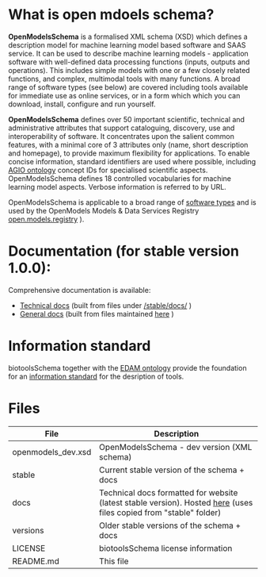 # What is open mdoels schema?

**OpenModelsSchema** is a formalised XML schema (XSD) which defines a description model for machine learning model based software and SAAS service.  It can be used to describe machine learning models - application software with well-defined data processing functions (inputs, outputs and operations).   This includes simple models with one or a few closely related functions, and complex, multimodal tools with many functions.  A broad range of software types (see below) are covered including tools available for immediate use as online services, or in a form which which you can download, install, configure and run yourself.

**OpenModelsSchema** defines over 50 important scientific, technical and administrative attributes that support cataloguing, discovery, use and interoperability of software.  It concentrates upon the salient common features, with a minimal core of 3 attributes only (name, short description and homepage), to provide maximum flexibility for applications.  To enable concise information, standard identifiers are used where possible, including [AGIO ontology](http://github.com/agiontology/agiontology) concept IDs for specialised scientific aspects.  OpenModelsSchema defines 18 controlled vocabularies for machine learning model aspects.  Verbose information is referred to by URL.

OpenModelsSchema is applicable to a broad range of [software types](http://biotoolsschema.readthedocs.io/en/latest/controlled_vocabularies.html#tool-type) and is used by the OpenModels Models & Data Services Registry [open.models.registry](https://open-models-platform) ).


# Documentation (for stable version 1.0.0):
Comprehensive documentation is available: 
* [Technical docs](http://bio-tools.github.io/biotoolsSchema/) (built from files under [/stable/docs/](https://github.com/bio-tools/biotoolsSchema/tree/master/stable/docs) )
* [General docs](http://biotoolsschema.readthedocs.io/en/latest/) (built from files maintained [here](https://github.com/bio-tools/biotoolsschemadocs/) )

# Information standard
biotoolsSchema together with the [EDAM ontology](https://github.com/edamontology/edamontology) provide the foundation for an [information standard](https://github.com/bio-tools/Tool-Information-Standards) for the desription of tools.  


# Files

File                            | Description
----                            | -----------
openmodels_dev.xsd                | OpenModelsSchema - dev version (XML schema)
stable                          | Current stable version of the schema + docs 
docs                            | Technical docs formatted for website (latest stable version).  Hosted [here](http://bio-tools.github.io/biotoolsSchema/) (uses files copied from "stable" folder)
versions                        | Older stable versions of the schema + docs
LICENSE                         | biotoolsSchema license information
README.md		        | This file

